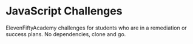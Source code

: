 # JavaScript Challenges

ElevenFiftyAcademy challenges for students who are in a remediation or success plans. No dependencies, clone and go.
